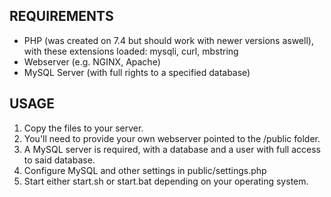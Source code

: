 ## REQUIREMENTS
- PHP (was created on 7.4 but should work with newer versions aswell), with these extensions loaded: mysqli, curl, mbstring
- Webserver (e.g. NGINX, Apache)
- MySQL Server (with full rights to a specified database)

## USAGE
1) Copy the files to your server.
2) You'll need to provide your own webserver pointed to the /public folder.
3) A MySQL server is required, with a database and a user with full access to said database.
4) Configure MySQL and other settings in public/settings.php
5) Start either start.sh or start.bat depending on your operating system.
